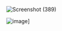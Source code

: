 ![Screenshot (389)](https://user-images.githubusercontent.com/89120960/204775466-08fe5529-8c28-43ad-a3e0-da88cb0abee3.png)

![image](https://user-images.githubusercontent.com/89120960/204775395-5c158155-aed4-4533-a89e-efed9ec1b3f1.png)]


